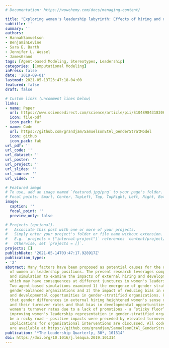 ```yaml
---
# Documentation: https://wowchemy.com/docs/managing-content/

title: "Exploring women's leadership labyrinth: Effects of hiring and developmental opportunities on gender stratification"
subtitle: ''
summary: ''
authors:
- HannahSamuelson
- BenjaminLevine
- Sara E. Barth
- Jennifer L. Wessel
- JamesGrand
tags: [Agent-based Modeling, Stereotypes, Leadership]
categories: [Computational Modeling]
inPress: false
date: '2019-09-01'
lastmod: 2021-05-13T23:47:18-04:00
featured: false
draft: false

# Custom links (uncomment lines below)
links:
- name: Paper
  url: https://www.sciencedirect.com/science/article/pii/S1048984318306179
  icon: file-pdf
  icon_pack: far
- name: Code
  url: https://github.com/grandjam/SamuelsonEtAl_GenderStratModel
  icon: github
  icon_pack: fab
url_pdf: ''
url_code: ''
url_dataset: ''
url_poster: ''
url_project: ''
url_slides: ''
url_source: ''
url_video: ''

# Featured image
# To use, add an image named `featured.jpg/png` to your page's folder.
# Focal points: Smart, Center, TopLeft, Top, TopRight, Left, Right, BottomLeft, Bottom, BottomRight.
image:
  caption: ''
  focal_point: ''
  preview_only: false

# Projects (optional).
#   Associate this post with one or more of your projects.
#   Simply enter your project's folder or file name without extension.
#   E.g. `projects = ["internal-project"]` references `content/project/deep-learning/index.md`.
#   Otherwise, set `projects = []`.
projects: []
publishDate: '2021-05-14T03:47:17.928917Z'
publication_types:
- '2'
abstract: Many factors have been proposed as potential causes for the underrepresentation
  of women in leadership positions. The present research leverages computational modeling
  and simulation to examine the impacts of external hiring and developmental opportunities,
  which may have consequences at different junctures in women's leadership labyrinth.
  Two agent-based simulations examined 1) the emergence of gender stratification in
  gender-balanced organizations and 2) the impact of reducing bias in external hiring
  and developmental opportunities in gender-stratified organizations. Results revealed
  that gender differences in external hiring heightened women's sense of tokenism
  and their turnover rates and that bias in developmental opportunities increased
  women's turnover rates due to a lack of promotions - a “sticky floor” effect. Further,
  improving women's leadership representation in gender-stratified organizations may
  be a rocky road – positive impacts were preceded by elevated turnover for women.
  Implications for organizational interventions are discussed. All code and datasets
  are available at https://github.com/grandjam/SamuelsonEtAl_GenderStratModel.
publication: '*The Leadership Quarterly, 30*, 101314'
doi: https://doi.org/10.1016/j.leaqua.2019.101314
---
```

